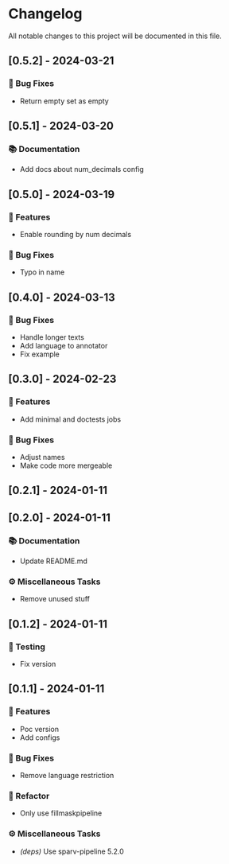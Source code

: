 # Changelog

All notable changes to this project will be documented in this file.

## [0.5.2] - 2024-03-21

### 🐛 Bug Fixes

- Return empty set as empty

## [0.5.1] - 2024-03-20

### 📚 Documentation

- Add docs about num_decimals config

## [0.5.0] - 2024-03-19

### 🚀 Features

- Enable rounding by num decimals

### 🐛 Bug Fixes

- Typo in name

## [0.4.0] - 2024-03-13

### 🐛 Bug Fixes

- Handle longer texts
- Add language to annotator
- Fix example

## [0.3.0] - 2024-02-23

### 🚀 Features

- Add minimal and doctests jobs

### 🐛 Bug Fixes

- Adjust names
- Make code more mergeable

## [0.2.1] - 2024-01-11

## [0.2.0] - 2024-01-11

### 📚 Documentation

- Update README.md

### ⚙️ Miscellaneous Tasks

- Remove unused stuff

## [0.1.2] - 2024-01-11

### 🧪 Testing

- Fix version

## [0.1.1] - 2024-01-11

### 🚀 Features

- Poc version
- Add configs

### 🐛 Bug Fixes

- Remove language restriction

### 🚜 Refactor

- Only use fillmaskpipeline

### ⚙️ Miscellaneous Tasks

- *(deps)* Use sparv-pipeline 5.2.0

<!-- generated by git-cliff -->

